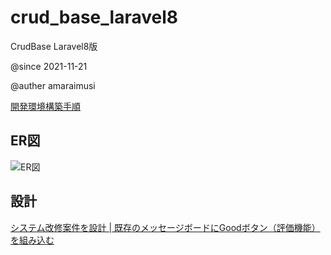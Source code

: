 # crud_base_laravel8
CrudBase Laravel8版

@since 2021-11-21

@auther amaraimusi


[開発環境構築手順](README_Environment2.md "開発環境構築手順")

## ER図

![ER図](http://localhost/note_prg/mgt/img/sys_design_note2/crud_base_laravel8.drawio.svg "ER図")

## 設計

[システム改修案件を設計 | 既存のメッセージボードにGoodボタン（評価機能）を組み込む](https://amaraimusi.sakura.ne.jp/note_prg/mgt/sys_design_note2.html "システム改修案件を設計 | 既存のメッセージボードにGoodボタン（評価機能）を組み込む")

